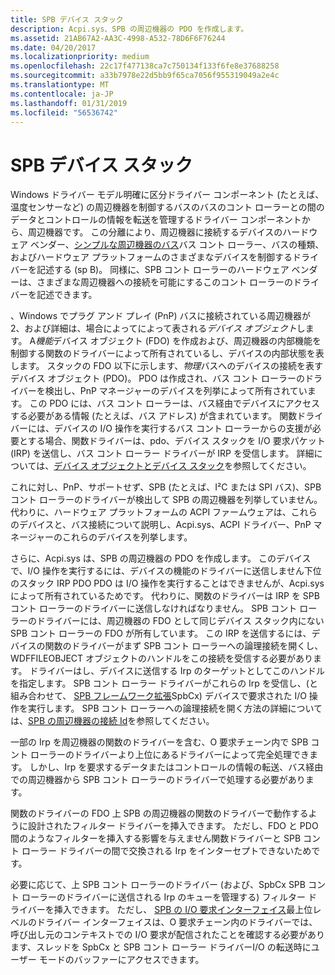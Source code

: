 ```yaml
---
title: SPB デバイス スタック
description: Acpi.sys、SPB の周辺機器の PDO を作成します。
ms.assetid: 21AB67A2-AA3C-4998-A532-78D6F6F76244
ms.date: 04/20/2017
ms.localizationpriority: medium
ms.openlocfilehash: 22c17f477138ca7c750134f133f6fe8e37688258
ms.sourcegitcommit: a33b7978e22d5bb9f65ca7056f955319049a2e4c
ms.translationtype: MT
ms.contentlocale: ja-JP
ms.lasthandoff: 01/31/2019
ms.locfileid: "56536742"
---
```

# <a name="spb-device-stacks"></a>SPB デバイス スタック


Windows ドライバー モデル明確に区分ドライバー コンポーネント (たとえば、温度センサーなど) の周辺機器を制御するバスのバスのコント ローラーとの間のデータとコントロールの情報を転送を管理するドライバー コンポーネントから、周辺機器です。 この分離により、周辺機器に接続するデバイスのハードウェア ベンダー、[シンプルな周辺機器のバス](https://msdn.microsoft.com/library/windows/hardware/hh450903)バス コント ローラー、バスの種類、およびハードウェア プラットフォームのさまざまなデバイスを制御するドライバーを記述する (sp B)。 同様に、SPB コント ローラーのハードウェア ベンダーは、さまざまな周辺機器への接続を可能にするこのコント ローラーのドライバーを記述できます。

、Windows でプラグ アンド プレイ (PnP) バスに接続されている周辺機器が 2、および詳細は、場合によってによって表される*デバイス オブジェクト*します。 A*機能*デバイス オブジェクト (FDO) を作成および、周辺機器の内部機能を制御する関数のドライバーによって所有されているし、デバイスの内部状態を表します。 スタックの FDO 以下に示します、*物理*バスへのデバイスの接続を表すデバイス オブジェクト (PDO)。 PDO は作成され、バス コント ローラーのドライバーを検出し、PnP マネージャーのデバイスを列挙によって所有されています。 この PDO には、バス コント ローラーは、バス経由でデバイスにアクセスする必要がある情報 (たとえば、バス アドレス) が含まれています。 関数ドライバーには、デバイスの I/O 操作を実行するバス コント ローラーからの支援が必要とする場合、関数ドライバーは、pdo、デバイス スタックを I/O 要求パケット (IRP) を送信し、バス コント ローラー ドライバーが IRP を受信します。 詳細については、[デバイス オブジェクトとデバイス スタック](https://msdn.microsoft.com/library/windows/hardware/ff543153)を参照してください。

これに対し、PnP、サポートせず、SPB (たとえば、I²C または SPI バス)、SPB コント ローラーのドライバーが検出して SPB の周辺機器を列挙していません。 代わりに、ハードウェア プラットフォームの ACPI ファームウェアは、これらのデバイスと、バス接続について説明し、Acpi.sys、ACPI ドライバー、PnP マネージャーのこれらのデバイスを列挙します。

さらに、Acpi.sys は、SPB の周辺機器の PDO を作成します。 このデバイスで、I/O 操作を実行するには、デバイスの機能のドライバーに送信しません下位のスタック IRP PDO PDO は I/O 操作を実行することはできませんが、Acpi.sys によって所有されているためです。 代わりに、関数のドライバーは IRP を SPB コント ローラーのドライバーに送信しなければなりません。 SPB コント ローラーのドライバーには、周辺機器の FDO として同じデバイス スタック内にない SPB コント ローラーの FDO が所有しています。 この IRP を送信するには、デバイスの関数のドライバーがまず SPB コント ローラーへの論理接続を開くし、WDFFILEOBJECT オブジェクトのハンドルをこの接続を受信する必要があります。 ドライバーはし、デバイスに送信する Irp のターゲットとしてこのハンドルを指定します。 SPB コント ローラー ドライバーがこれらの Irp を受信し、(と組み合わせて、 [SPB フレームワーク拡張](https://msdn.microsoft.com/library/windows/hardware/hh406203)SpbCx) デバイスで要求された I/O 操作を実行します。 SPB コント ローラーへの論理接続を開く方法の詳細については、[SPB の周辺機器の接続 Id](https://msdn.microsoft.com/library/windows/hardware/hh698216)を参照してください。

一部の Irp を周辺機器の関数のドライバーを含む、O 要求チェーン内で SPB コント ローラーのドライバーより上位にあるドライバーによって完全処理できます。 しかし、Irp を要求するデータまたはコントロールの情報の転送、バス経由での周辺機器から SPB コント ローラーのドライバーで処理する必要があります。

関数のドライバーの FDO 上 SPB の周辺機器の関数のドライバーで動作するように設計されたフィルター ドライバーを挿入できます。 ただし、FDO と PDO 間のようなフィルターを挿入する影響を与えません関数ドライバーと SPB コント ローラー ドライバーの間で交換される Irp をインターセプトできないためです。

必要に応じて、上 SPB コント ローラーのドライバー (および、SpbCx SPB コント ローラーのドライバーに送信される Irp のキューを管理する) フィルター ドライバーを挿入できます。 ただし、 [SPB の I/O 要求インターフェイス](https://msdn.microsoft.com/library/windows/hardware/hh698227)最上位レベルのドライバー インターフェイスは、O 要求チェーン内のドライバーでは、呼び出し元のコンテキストでの I/O 要求が配信されたことを確認する必要があります、スレッドを SpbCx と SPB コント ローラー ドライバーI/O の転送時にユーザー モードのバッファーにアクセスできます。

 

 




